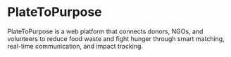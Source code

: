 # PlateToPurpose
PlateToPurpose is a web platform that connects donors, NGOs, and volunteers to reduce food waste and fight hunger through smart matching, real-time communication, and impact tracking.
